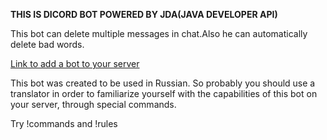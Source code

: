 **THIS IS DICORD BOT POWERED BY JDA(JAVA DEVELOPER API)**

This bot can delete multiple messages in chat.Also he can automatically delete bad words.

[Link to add a bot to your server](https://discord.com/api/oauth2/authorize?client_id=826809479441940520&permissions=8&scope=bot)

This bot was created to be used in Russian. So probably you should use a translator in order to familiarize yourself with the capabilities of this bot on your server, through special commands.

Try !commands and !rules
